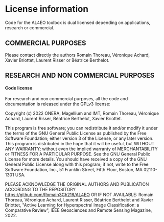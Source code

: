 # License information

Code for the AL4EO toolbox is dual licensed depending on applications, research or commercial.

## COMMERCIAL PURPOSES

Please contact directly the authors Romain Thoreau, Véronique Achard, Xavier Briottet, Laurent Risser or Béatrice Berthelot.

## RESEARCH AND NON COMMERCIAL PURPOSES

#### Code license

For research and non commercial purposes, all the code and documentation is released under the GPLv3 license:

Copyright (c) 2022 ONERA, Magellium and IMT, Romain Thoreau, Véronique Achard, Laurent Risser, Béatrice Berthelot, Xavier Briottet.

This program is free software; you can redistribute it and/or modify it under the terms of the GNU General Public License as published by the Free Software Foundation; 
either version 3 of the License, or any later version. This program is distributed in the hope that it will be useful, but WITHOUT ANY WARRANTY; 
without even the implied warranty of MERCHANTABILITY or FITNESS FOR A PARTICULAR PURPOSE. See the GNU General Public License for more details. 
You should have received a copy of the GNU General Public License along with this program; if not, write to the Free Software Foundation, 
Inc., 51 Franklin Street, Fifth Floor, Boston, MA 02110-1301 USA.

PLEASE ACKNOWLEDGE THE ORIGINAL AUTHORS AND PUBLICATION ACCORDING TO THE REPOSITORY https://github.com/Romain3Ch216/AL4EO OR IF NOT AVAILABLE:
Romain Thoreau, Véronique Achard, Laurent Risser, Béatrice Berthelot and Xavier Briottet,
"Active Learning for Hyperspectral Image Classification: a Comparative Review",
IEEE Geosciences and Remote Sensing Magazine, 2022.
